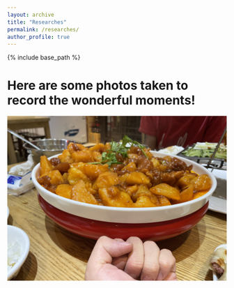 ```yaml
---
layout: archive
title: "Researches"
permalink: /researches/
author_profile: true
---
```


{% include base_path %}

# Here are some photos taken to record the wonderful moments!

![What a big bowl](../images/Life/IMG_0104.JPG)